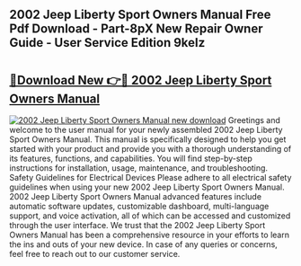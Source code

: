 ## 2002 Jeep Liberty Sport Owners Manual Free Pdf Download - Part-8pX New Repair Owner Guide - User Service Edition 9keIz

# <h2><a href="http://bc6672.oget.top/?id=2002+Jeep+Liberty+Sport+Owners+Manual">🔗Download New 👉🔴 2002 Jeep Liberty Sport Owners Manual</a></h2>

[![2002 Jeep Liberty Sport Owners Manual new download](https://i.imgur.com/5g1atiW.png)](http://bc6672.oget.top/?id=2002+Jeep+Liberty+Sport+Owners+Manual)
Greetings and welcome to the user manual for your newly assembled 2002 Jeep Liberty Sport Owners Manual. This manual is specifically designed to help you get started with your product and provide you with a thorough understanding of its features, functions, and capabilities. You will find step-by-step instructions for installation, usage, maintenance, and troubleshooting. Safety Guidelines for Electrical Devices Please adhere to all electrical safety guidelines when using your new 2002 Jeep Liberty Sport Owners Manual. 2002 Jeep Liberty Sport Owners Manual advanced features include automatic software updates, customizable dashboard, multi-language support, and voice activation, all of which can be accessed and customized through the user interface. We trust that the 2002 Jeep Liberty Sport Owners Manual has been a comprehensive resource in your efforts to learn the ins and outs of your new device. In case of any queries or concerns, feel free to reach out to our customer service.
